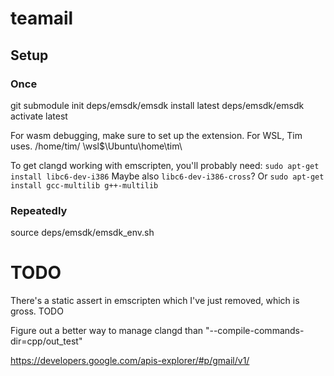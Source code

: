 # teamail

## Setup

### Once

git submodule init
deps/emsdk/emsdk install latest
deps/emsdk/emsdk activate latest

For wasm debugging, make sure to set up the extension.
For WSL, Tim uses.
/home/tim/ \\wsl$\Ubuntu\home\tim\

To get clangd working with emscripten, you'll probably need:
`sudo apt-get install libc6-dev-i386`
Maybe also `libc6-dev-i386-cross`? Or
`sudo apt-get install gcc-multilib g++-multilib`

### Repeatedly

source deps/emsdk/emsdk_env.sh

# TODO

There's a static assert in emscripten which I've just removed, which is gross. TODO

Figure out a better way to manage clangd than
"--compile-commands-dir=cpp/out_test"

https://developers.google.com/apis-explorer/#p/gmail/v1/
